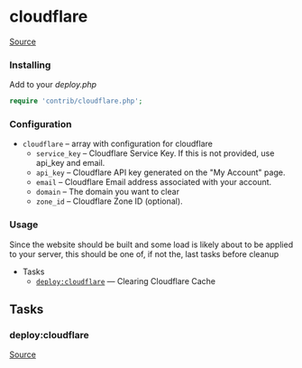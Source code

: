 <!-- DO NOT EDIT THIS FILE! -->
<!-- Instead edit contrib/cloudflare.php -->
<!-- Then run bin/docgen -->

# cloudflare

[Source](/contrib/cloudflare.php)


### Installing

Add to your _deploy.php_

```php
require 'contrib/cloudflare.php';
```

### Configuration

- `cloudflare` – array with configuration for cloudflare
    - `service_key` – Cloudflare Service Key. If this is not provided, use api_key and email.
    - `api_key` – Cloudflare API key generated on the "My Account" page.
    - `email` – Cloudflare Email address associated with your account.
    - `domain` – The domain you want to clear
    - `zone_id` – Cloudflare Zone ID (optional).

### Usage

Since the website should be built and some load is likely about to be applied to your server, this should be one of,
if not the, last tasks before cleanup



* Tasks
  * [`deploy:cloudflare`](#deploycloudflare) — Clearing Cloudflare Cache


## Tasks
### deploy:cloudflare
[Source](https://github.com/deployphp/deployer/search?q=%22deploy%3Acloudflare%22+in%3Afile+language%3Aphp+path%3Acontrib+filename%3Acloudflare.php)



